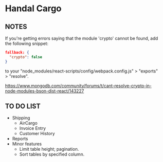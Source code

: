 # Handal Cargo

## NOTES

If you're getting errors saying that the module 'crypto' cannot be found, add the following snippet:

```json
fallback: {
  "crypto": false
}
```

to your "node_modules/react-scripts/config/webpack.config.js" > "exports" > "resolve".

<https://www.mongodb.com/community/forums/t/cant-resolve-crypto-in-node-modules-bson-dist-react/143227>

## TO DO LIST

- Shipping
  - AirCargo
  - Invoice Entry
  - Customer History
- Reports
- Minor features
  - Limit table height; pagination.
  - Sort tables by specified column.
